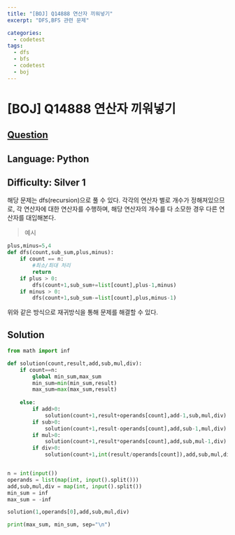 ```yaml
---
title: "[BOJ] Q14888 연산자 끼워넣기"
excerpt: "DFS,BFS 관련 문제"

categories:
  - codetest
tags:
  - dfs
  - bfs
  - codetest
  - boj
---
```

# [BOJ] Q14888 연산자 끼워넣기
## [Question](https://www.acmicpc.net/problem/14888)
## Language: Python
## Difficulty: Silver 1

해당 문제는 dfs(recursion)으로 풀 수 있다. 각각의 연산자 별로 개수가 정해져있으므로, 각 연산자에 대한 연산자를 수행하며, 해당 연산자의 개수를 다 소모한 경우 다른 연산자를 대입해본다.

>예시
```python
plus,minus=5,4
def dfs(count,sub_sum,plus,minus):
    if count == n:
        #최소/최대 처리
        return
    if plus > 0:
        dfs(count+1,sub_sum+=list[count],plus-1,minus)
    if minus > 0:
        dfs(count+1,sub_sum-=list[count],plus,minus-1)
```
위와 같은 방식으로 재귀방식을 통해 문제를 해결할 수 있다.

## Solution 
```python
from math import inf

def solution(count,result,add,sub,mul,div):
    if count==n:
        global min_sum,max_sum
        min_sum=min(min_sum,result)
        max_sum=max(max_sum,result)
  
    else:
        if add>0:
            solution(count+1,result+operands[count],add-1,sub,mul,div)
        if sub>0:
            solution(count+1,result-operands[count],add,sub-1,mul,div)
        if mul>0:
            solution(count+1,result*operands[count],add,sub,mul-1,div)
        if div>0:
            solution(count+1,int(result/operands[count]),add,sub,mul,div-1)


n = int(input())
operands = list(map(int, input().split()))
add,sub,mul,div = map(int, input().split())
min_sum = inf
max_sum = -inf

solution(1,operands[0],add,sub,mul,div)

print(max_sum, min_sum, sep="\n")
```



